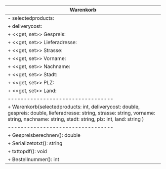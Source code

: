 | Warenkorb        |
|------------------|
| - selectedproducts: <List>   |
| + deliverycost: <double>   |
| + <<get, set>> Gespreis: <double>   |
| + <<get, set>> Lieferadresse: <string>   |
| + <<get, set>> Strasse: <string>   |
| + <<get, set>> Vorname: <string>   |
| + <<get, set>> Nachname: <string>   |
| + <<get, set>> Stadt: <string>   |
| + <<get, set>> PLZ: <int>   |
| + <<get, set>> Land: <string>   |
|---------------------------------|
| + Warenkorb(selectedproducts: int, deliverycost: double, gespreis: double, lieferadresse: string, strasse: string, vorname: string, nachname: string, stadt: string, plz: int, land: string )   |
|---------------------------------|
| + Gespreisberechnen(): double   |
| + Serializetotxt(): string   |
| + txttopdf(): void   |
| + Bestellnummer(): int   |


